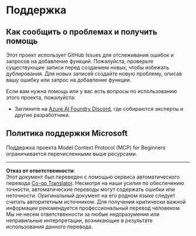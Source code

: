 <!--
CO_OP_TRANSLATOR_METADATA:
{
  "original_hash": "368870f8ab79f903ad80b6a985829516",
  "translation_date": "2025-09-17T16:49:38+00:00",
  "source_file": "SUPPORT.md",
  "language_code": "ru"
}
-->
# Поддержка

## Как сообщить о проблемах и получить помощь  

Этот проект использует GitHub Issues для отслеживания ошибок и запросов на добавление функций. Пожалуйста, проверьте существующие 
записи перед созданием новых, чтобы избежать дублирования. Для новых записей создайте новую проблему, описав вашу ошибку или 
запрос на добавление функции.

Если вам нужна помощь или у вас есть вопросы по использованию этого проекта, пожалуйста:
- Загляните на [Azure AI Foundry Discord](https://discord.com/invite/ByRwuEEgH4), где собираются эксперты и другие разработчики.

## Политика поддержки Microsoft  

Поддержка проекта Model Context Protocol (MCP) for Beginners ограничивается перечисленными выше ресурсами.

---

**Отказ от ответственности**:  
Этот документ был переведен с помощью сервиса автоматического перевода [Co-op Translator](https://github.com/Azure/co-op-translator). Несмотря на наши усилия по обеспечению точности, автоматические переводы могут содержать ошибки или неточности. Оригинальный документ на его родном языке следует считать авторитетным источником. Для получения критически важной информации рекомендуется профессиональный перевод человеком. Мы не несем ответственности за любые недоразумения или неправильные интерпретации, возникающие в результате использования данного перевода.